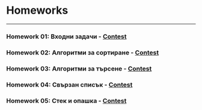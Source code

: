 # Homeworks

---

### Homework 01: Входни задачи - [Contest](<https://www.hackerrank.com/contests/sda-hw-1-2022/challenges>)
### Homework 02: Алгоритми за сортиране - [Contest](<https://www.hackerrank.com/contests/sda-hw-2-2022/challenges>)
### Homework 03: Алгоритми за търсене - [Contest](<https://www.hackerrank.com/contests/sda-hw-3-2022/challenges>)
### Homework 04: Свързан списък - [Contest](<https://www.hackerrank.com/contests/sda-hw-4-2022/challenges>)
### Homework 05: Стек и опашка - [Contest](<https://www.hackerrank.com/contests/sda-hw-5-2022/challenges>)